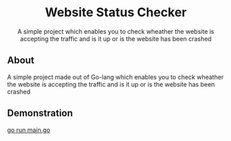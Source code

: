 <div align="center">

<br />
<h1>Website Status Checker</h1>
<p>
A simple project which enables you to check wheather the website is accepting the traffic and is it up or is the website has been crashed
</p>

</div>

## About

A simple project made out of Go-lang which enables you to check wheather the website is accepting the traffic and is it up or is the website has been crashed
## Demonstration

<a href="https://iamrajiv.github.ioRain-Simulation/">go run main.go</a>




